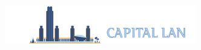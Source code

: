 <div style="text-align: center; margin-top: 50px;"><img alt="Logo containing Albany, NY skyline with the text &quot;Capital LAN&quot;" src="./img/capitallanlogo.png" title="Capital LAN Logo"/></div>
